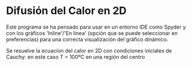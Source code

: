 # Difusión del Calor en 2D

Este programa se ha pensado para usar en un entorno IDE como Spyder y con los gráficos 'Inline'/'En linea' (opción que se puede seleccionar en preferencias) para una correcta visualización del gráfico dinámico.

Se resuelve la ecuacion del calor en 2D con condiciones iniciales de Cauchy: en este caso T = 100ºC en una región del centro


